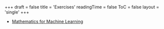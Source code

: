 +++
draft = false
title = 'Exercises'
readingTime = false
ToC = false
layout = 'single'
+++

- [Mathematics for Machine Learning](./mathematics_for_machine_learning)

